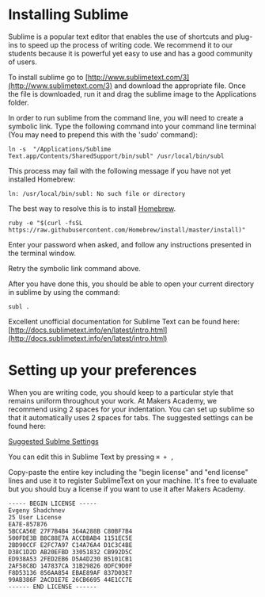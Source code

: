 # Installing Sublime

Sublime is a popular text editor that enables the use of shortcuts and plug-ins to speed up the process of writing code. We recommend it to our students because it is powerful yet easy to use and has a good community of users.

To install sublime go to [http://www.sublimetext.com/3](http://www.sublimetext.com/3) and download the appropriate file. Once the file is downloaded, run it and drag the sublime image to the Applications folder.

In order to run sublime from the command line, you will need to create a symbolic link. Type the following command into your command line terminal (You may need to prepend this with the 'sudo' command):

```
ln -s  "/Applications/Sublime Text.app/Contents/SharedSupport/bin/subl" /usr/local/bin/subl
```

This process may fail with the following message if you have not yet installed Homebrew:

```
ln: /usr/local/bin/subl: No such file or directory
```

The best way to resolve this is to install [Homebrew](http://brew.sh/).

```
ruby -e "$(curl -fsSL https://raw.githubusercontent.com/Homebrew/install/master/install)"
```

Enter your password when asked, and follow any instructions presented in the terminal window.

Retry the symbolic link command above. 

After you have done this, you should be able to open your current directory in sublime by using the command:

```
subl .
```

Excellent unofficial documentation for Sublime Text can be found here: [http://docs.sublimetext.info/en/latest/intro.html](http://docs.sublimetext.info/en/latest/intro.html)

# Setting up your preferences

When you are writing code, you should keep to a particular style that remains uniform throughout your work. At Makers Academy, we recommend using 2 spaces for your indentation. You can set up sublime so that it automatically uses 2 spaces for tabs. The suggested settings can be found here:

[Suggested Sublme Settings](https://gist.github.com/maker-leo/5135649)

You can edit this in Sublime Text by pressing ``` ⌘ + , ```



Copy-paste the entire key including the "begin license" and "end license" lines and use it to register SublimeText on your machine. It's free to evaluate but you should buy a license if you want to use it after Makers Academy.
```
----- BEGIN LICENSE -----
Evgeny Shadchnev
25 User License
EA7E-857876
5BCCA56E 27F7B4B4 364A288B C80BF7B4
500FDE3B B8C88E7A ACCDBAB4 1151EC5E
2BD90CCF E2FC7A97 C14A76A4 D1C3C4BE
D38C1D2D AB20EFBD 33051832 CB992D5C
ED938A53 2FED2EB6 D5A4D230 B5101CB1
2AF58C8D 147837CA 31B29826 0DFC9D0F
F8D53136 856AA854 EBAE89AF 837D03E7
99AB386F 2ACD1E7E 26CB6695 44E1CC7E
------ END LICENSE ------
```
